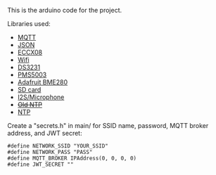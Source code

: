 This is the arduino code for the project.

Libraries used:
- [MQTT](https://www.arduino.cc/reference/en/libraries/arduinomqttclient/)
- [JSON](https://www.arduino.cc/reference/en/libraries/arduino_json/)
- [ECCX08](https://www.arduino.cc/reference/en/libraries/arduinoeccx08/)
- [Wifi](https://www.arduino.cc/reference/en/libraries/wifinina/)
- [DS3231](https://www.arduino.cc/reference/en/libraries/ds3231/)
- [PMS5003](https://www.arduino.cc/reference/en/libraries/pms-library/)
- [Adafruit BME280](https://www.arduino.cc/reference/en/libraries/adafruit-bme280-library/)
- [SD card](https://www.arduino.cc/reference/en/libraries/sd/)
- [I2S/Microphone](https://docs.arduino.cc/learn/built-in-libraries/i2s)
- [~~Old NTP~~](https://www.arduino.cc/reference/en/libraries/ntpclient/)
- [NTP](https://github.com/arduino-libraries/WiFiNINA/blob/master/examples/WiFiUdpNtpClient/WiFiUdpNtpClient.ino)

Create a "secrets.h" in main/ for SSID name, password, MQTT broker address, and JWT secret:<br/>
```
#define NETWORK_SSID "YOUR_SSID"
#define NETWORK_PASS "PASS"
#define MQTT_BROKER IPAddress(0, 0, 0, 0)
#define JWT_SECRET ""
